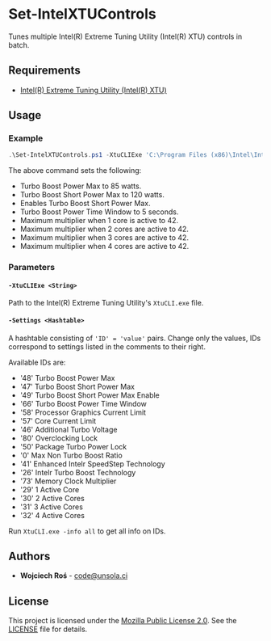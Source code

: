 # Set-IntelXTUControls
Tunes multiple Intel(R) Extreme Tuning Utility (Intel(R) XTU) controls in batch.

## Requirements
* [Intel(R) Extreme Tuning Utility (Intel(R) XTU)](https://downloadcenter.intel.com/download/24075/Intel-Extreme-Tuning-Utility-Intel-XTU)

## Usage
### Example
```PowerShell
.\Set-IntelXTUControls.ps1 -XtuCLIExe 'C:\Program Files (x86)\Intel\Intel(R) Extreme Tuning Utility\Client\XtuCLI.exe' -Settings @{'48' = '85'; '47' = '120'; '49' = '1'; '66' = '5'; '29' = '42'; '30' = '42'; '31' = '42'; '32' = '42'}
```
The above command sets the following:
* Turbo Boost Power Max to 85 watts.
* Turbo Boost Short Power Max to 120 watts.
* Enables Turbo Boost Short Power Max.
* Turbo Boost Power Time Window to 5 seconds.
* Maximum multiplier when 1 core is active to 42.
* Maximum multiplier when 2 cores are active to 42.
* Maximum multiplier when 3 cores are active to 42.
* Maximum multiplier when 4 cores are active to 42.

### Parameters
#### `-XtuCLIExe <String>`
Path to the Intel(R) Extreme Tuning Utility's `XtuCLI.exe` file.

#### `-Settings <Hashtable>`
A hashtable consisting of `'ID' = 'value'` pairs.
Change only the values, IDs correspond to settings listed in the
comments to their right. 

Available IDs are:
* '48' Turbo Boost Power Max
* '47' Turbo Boost Short Power Max
* '49' Turbo Boost Short Power Max Enable
* '66' Turbo Boost Power Time Window
* '58' Processor Graphics Current Limit
* '57' Core Current Limit
* '46' Additional Turbo Voltage
* '80' Overclocking Lock
* '50' Package Turbo Power Lock
* '0'  Max Non Turbo Boost Ratio
* '41' Enhanced Intelr SpeedStep Technology
* '26' Intelr Turbo Boost Technology
* '73' Memory Clock Multiplier
* '29' 1 Active Core
* '30' 2 Active Cores
* '31' 3 Active Cores	
* '32' 4 Active Cores

Run `XtuCLI.exe -info all` to get all info on IDs.

## Authors
* **Wojciech Roś** - code@unsola.ci

## License
This project is licensed under the
[Mozilla Public License 2.0](https://mozilla.org/MPL/2.0/).
See the [LICENSE](LICENSE) file for details.